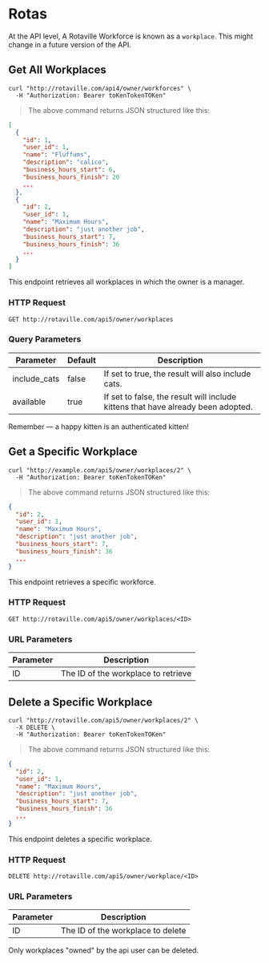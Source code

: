 # Rotas

<aside class="notice">
At the API level, A Rotaville Workforce is known as a <code>workplace</code>.
This might change in a future version of the API. 
</aside>

## Get All Workplaces


```shell
curl "http://rotaville.com/api4/owner/workforces" \
  -H "Authorization: Bearer toKenTokenTOKen"
```

> The above command returns JSON structured like this:

```json
[
  {
    "id": 1,
    "user_id": 1,
    "name": "Fluffums",
    "description": "calico",
    "business_hours_start": 6,
    "business_hours_finish": 20
    ...
  },
  {
    "id": 2,
    "user_id": 1,
    "name": "Maximum Hours",
    "description": "just another job",
    "business_hours_start": 7,
    "business_hours_finish": 36
    ...
  }
]
```

This endpoint retrieves all workplaces in which the owner is a manager.

### HTTP Request

`GET http://rotaville.com/api5/owner/workplaces`

### Query Parameters

Parameter | Default | Description
--------- | ------- | -----------
include_cats | false | If set to true, the result will also include cats.
available | true | If set to false, the result will include kittens that have already been adopted.

<aside class="success">
Remember — a happy kitten is an authenticated kitten!
</aside>

## Get a Specific Workplace

```shell
curl "http://example.com/api5/owner/workplaces/2" \
  -H "Authorization: Bearer toKenTokenTOKen"
```


> The above command returns JSON structured like this:

```json
{
  "id": 2,
  "user_id": 1,
  "name": "Maximum Hours",
  "description": "just another job",
  "business_hours_start": 7,
  "business_hours_finish": 36
  ...
}
```

This endpoint retrieves a specific workforce.


### HTTP Request

`GET http://rotaville.com/api5/owner/workplaces/<ID>`

### URL Parameters

Parameter | Description
--------- | -----------
ID | The ID of the workplace to retrieve

## Delete a Specific Workplace

```shell
curl "http://rotaville.com/api5/owner/workplaces/2" \
  -X DELETE \
  -H "Authorization: Bearer toKenTokenTOKen"
```


> The above command returns JSON structured like this:

```json
{
  "id": 2,
  "user_id": 1,
  "name": "Maximum Hours",
  "description": "just another job",
  "business_hours_start": 7,
  "business_hours_finish": 36
  ...
}
```

This endpoint deletes a specific workplace.

### HTTP Request

`DELETE http://rotaville.com/api5/owner/workplace/<ID>`

### URL Parameters

Parameter | Description
--------- | -----------
ID | The ID of the workplace to delete

<aside class="warning">Only workplaces "owned" by the api user can be deleted.</aside>

